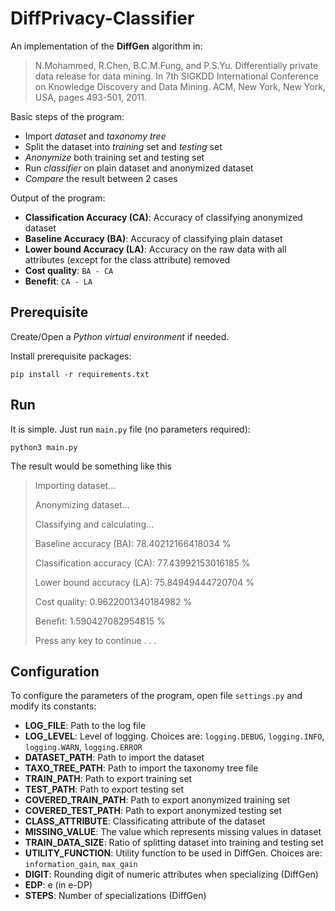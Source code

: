 # DiffPrivacy-Classifier

An implementation of the **DiffGen** algorithm in:

>N.Mohammed, R.Chen, B.C.M.Fung, and P.S.Yu. 
>Differentially private data release for data mining. 
>In 7th SIGKDD International Conference on Knowledge Discovery and Data Mining. 
>ACM, New York, New York, USA, pages 493-501, 2011.

Basic steps of the program:

- Import *dataset* and *taxonomy tree*
- Split the dataset into *training* set and *testing* set
- *Anonymize* both training set and testing set
- Run *classifier* on plain dataset and anonymized dataset
- *Compare* the result between 2 cases

Output of the program:

- **Classification Accuracy (CA)**: Accuracy of classifying anonymized dataset
- **Baseline Accuracy (BA)**: Accuracy of classifying plain dataset
- **Lower bound Accuracy (LA)**: Accuracy on the raw data with all attributes 
(except for the class attribute) removed
- **Cost quality**: `BA - CA`
- **Benefit**: `CA - LA`

## Prerequisite

Create/Open a _Python virtual environment_ if needed.

Install prerequisite packages:
```
pip install -r requirements.txt
```

## Run

It is simple. Just run `main.py` file (no parameters required):
```
python3 main.py
```
The result would be something like this

>Importing dataset...
>
>Anonymizing dataset...
>
>Classifying and calculating...
>
>Baseline accuracy (BA): 78.40212166418034 %
>
>Classification accuracy (CA): 77.43992153016185 %
>
>Lower bound accuracy (LA): 75.84949444720704 %
>
>Cost quality: 0.9622001340184982 %
>
>Benefit: 1.590427082954815 %
>
>Press any key to continue . . .

## Configuration

To configure the parameters of the program, open file `settings.py` 
and modify its constants:

- **LOG_FILE**: Path to the log file
- **LOG_LEVEL**: Level of logging. Choices are: 
`logging.DEBUG`, `logging.INFO`, `logging.WARN`, `logging.ERROR`
- **DATASET_PATH**: Path to import the dataset
- **TAXO_TREE_PATH**: Path to import the taxonomy tree file
- **TRAIN_PATH**: Path to export training set
- **TEST_PATH**: Path to export testing set
- **COVERED_TRAIN_PATH**: Path to export anonymized training set
- **COVERED_TEST_PATH**: Path to export anonymized testing set
- **CLASS_ATTRIBUTE**: Classificating attribute of the dataset
- **MISSING_VALUE**: The value which represents missing values in dataset
- **TRAIN_DATA_SIZE**: Ratio of splitting dataset into training and testing set
- **UTILITY_FUNCTION**: Utility function to be used in DiffGen. Choices are:
`information_gain`, `max_gain`
- **DIGIT**: Rounding digit of numeric attributes when specializing (DiffGen)
- **EDP**: e (in e-DP)
- **STEPS**: Number of specializations (DiffGen)
